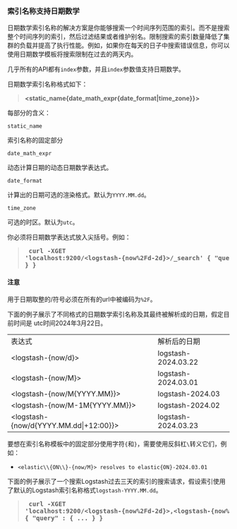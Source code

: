 ### 索引名称支持日期数学

日期数学索引名称的解决方案是你能够搜索一个时间序列范围的索引。而不是搜索整个时间序列的索引，然后过滤结果或者维护别名。限制搜索的索引数量降低了集群的负载并提高了执行性能。例如，如果你在每天的日子中搜索错误信息，你可以使用日期数学模板将搜索限制在过去的两天内。

几乎所有的API都有`index`参数，并且`index`参数值支持日期数学。

日期数学索引名称格式如下：

> **<static_name{date_math_expr{date_format|time_zone}}>**

每部分的含义：

`static_name`

索引名称的固定部分

`date_math_expr`

动态计算日期的动态日期数学表达式。

`date_format`

计算出的日期可选的渲染格式。默认为`YYYY.MM.dd`。

`time_zone`

可选的时区。默认为`utc`。

你必须将日期数学表达式放入尖括号。例如：

> **<pre>
curl -XGET 'localhost:9200/<logstash-{now%2Fd-2d}>/_search' {
    "query" : {
      ...
    }
}
> </pre>**


#### 注意

用于日期取整的/符号必须在所有的url中被编码为`%2F`。

下面的例子展示了不同格式的日期数学索引名称及其最终被解析成的日期，假定目前时间是 utc时间2024年3月22日。

<table style="border-collapse:collapse;">
<tr>
<td>
表达式
</td>
<td>
解析后的日期
</td>
</tr>
<tr>
<td>
&lt;logstash-{now/d}&gt;
</td>
<td>
logstash-2024.03.22
</td>
</tr>
<tr>
<td>
&lt;logstash-{now/M}&gt;
</td>
<td>
logstash-2024.03.01
</td>
</tr>
<tr>
<td>
&lt;logstash-{now/M{YYYY.MM}}&gt;
</td>
<td>
logstash-2024.03
</td>
</tr>
<tr>
<td>
&lt;logstash-{now/M-1M{YYYY.MM}}&gt;
</td>
<td>
logstash-2024.02
</td>
</tr>
<tr>
<td>
&lt;logstash-{now/d{YYYY.MM.dd|+12:00}}&gt;
</td>
<td>
logstash-2024.03.23
</td>
</tr>
</table>


要想在索引名称模板中的固定部分使用字符`{`和`}`，需要使用反斜杠`\`转义它们，例如：

* `<elastic\\{ON\\}-{now/M}> resolves to elastic{ON}-2024.03.01`

下面的例子展示了一个搜索Logstash过去三天的索引的搜索请求，假设索引使用了默认的Logstash索引名称格式`logstash-YYYY.MM.dd`。

> **<pre>
curl -XGET 'localhost:9200/<logstash-{now%2Fd-2d}>,<logstash-{now%2Fd-1d}>,<logstash-{now%2Fd}>/_search' {
    "query" : {
      ...
    }
}
> </pre>**